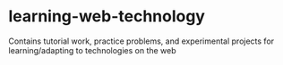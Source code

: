 # learning-web-technology

Contains tutorial work, practice problems, and experimental projects for learning/adapting to technologies on the web
